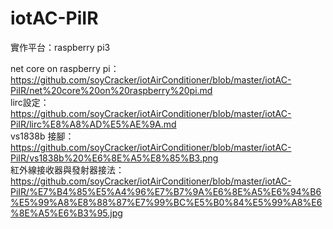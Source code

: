 # iotAC-PiIR
實作平台：raspberry pi3  
   
net core on raspberry pi：  
https://github.com/soyCracker/iotAirConditioner/blob/master/iotAC-PiIR/net%20core%20on%20raspberry%20pi.md  
lirc設定：  
https://github.com/soyCracker/iotAirConditioner/blob/master/iotAC-PiIR/lirc%E8%A8%AD%E5%AE%9A.md  
vs1838b 接腳：  
https://github.com/soyCracker/iotAirConditioner/blob/master/iotAC-PiIR/vs1838b%20%E6%8E%A5%E8%85%B3.png  
紅外線接收器與發射器接法：  
https://github.com/soyCracker/iotAirConditioner/blob/master/iotAC-PiIR/%E7%B4%85%E5%A4%96%E7%B7%9A%E6%8E%A5%E6%94%B6%E5%99%A8%E8%88%87%E7%99%BC%E5%B0%84%E5%99%A8%E6%8E%A5%E6%B3%95.jpg
